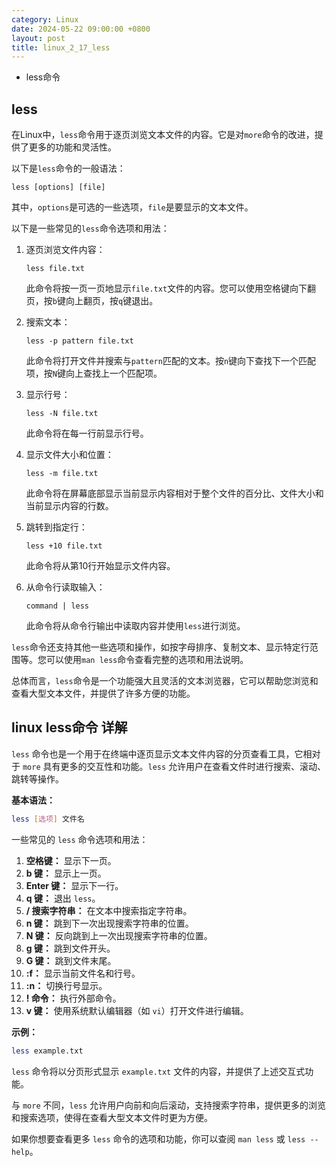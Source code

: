 ```yaml
---
category: Linux
date: 2024-05-22 09:00:00 +0800
layout: post
title: linux_2_17_less
---
```


+ less命令

## less

在Linux中，`less`命令用于逐页浏览文本文件的内容。它是对`more`命令的改进，提供了更多的功能和灵活性。

以下是`less`命令的一般语法：

```
less [options] [file]
```

其中，`options`是可选的一些选项，`file`是要显示的文本文件。

以下是一些常见的`less`命令选项和用法：

1. 逐页浏览文件内容：
   ```
   less file.txt
   ```

   此命令将按一页一页地显示`file.txt`文件的内容。您可以使用空格键向下翻页，按`b`键向上翻页，按`q`键退出。

2. 搜索文本：
   ```
   less -p pattern file.txt
   ```

   此命令将打开文件并搜索与`pattern`匹配的文本。按`n`键向下查找下一个匹配项，按`N`键向上查找上一个匹配项。

3. 显示行号：
   ```
   less -N file.txt
   ```

   此命令将在每一行前显示行号。

4. 显示文件大小和位置：
   ```
   less -m file.txt
   ```

   此命令将在屏幕底部显示当前显示内容相对于整个文件的百分比、文件大小和当前显示内容的行数。

5. 跳转到指定行：
   ```
   less +10 file.txt
   ```

   此命令将从第10行开始显示文件内容。

6. 从命令行读取输入：
   ```
   command | less
   ```

   此命令将从命令行输出中读取内容并使用`less`进行浏览。

`less`命令还支持其他一些选项和操作，如按字母排序、复制文本、显示特定行范围等。您可以使用`man less`命令查看完整的选项和用法说明。

总体而言，`less`命令是一个功能强大且灵活的文本浏览器，它可以帮助您浏览和查看大型文本文件，并提供了许多方便的功能。


## linux less命令 详解

`less` 命令也是一个用于在终端中逐页显示文本文件内容的分页查看工具，它相对于 `more` 具有更多的交互性和功能。`less` 允许用户在查看文件时进行搜索、滚动、跳转等操作。

**基本语法：**
```bash
less [选项] 文件名
```

一些常见的 `less` 命令选项和用法：

1. **空格键：** 显示下一页。
2. **b 键：** 显示上一页。
3. **Enter 键：** 显示下一行。
4. **q 键：** 退出 `less`。
5. **/ 搜索字符串：** 在文本中搜索指定字符串。
6. **n 键：** 跳到下一次出现搜索字符串的位置。
7. **N 键：** 反向跳到上一次出现搜索字符串的位置。
8. **g 键：** 跳到文件开头。
9. **G 键：** 跳到文件末尾。
10. **:f：** 显示当前文件名和行号。
11. **:n：** 切换行号显示。
12. **! 命令：** 执行外部命令。
13. **v 键：** 使用系统默认编辑器（如 `vi`）打开文件进行编辑。

**示例：**
```bash
less example.txt
```

`less` 命令将以分页形式显示 `example.txt` 文件的内容，并提供了上述交互式功能。

与 `more` 不同，`less` 允许用户向前和向后滚动，支持搜索字符串，提供更多的浏览和搜索选项，使得在查看大型文本文件时更为方便。

如果你想要查看更多 `less` 命令的选项和功能，你可以查阅 `man less` 或 `less --help`。